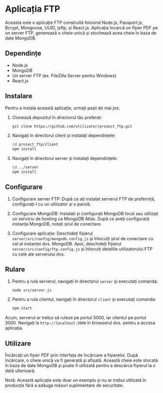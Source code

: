 # Aplicația FTP

Aceasta este o aplicație FTP construită folosind Node.js, Passport.js, Bcrypt, Mongoose, UUID, jsftp, și React.js. Aplicația încarcă un fișier PDF pe un server FTP, generează o cheie unică și stochează acea cheie în baza de date MongoDB.

## Dependințe

- Node.js
- MongoDB
- Un server FTP (ex. FileZilla Server pentru Windows)
- React.js

## Instalare

Pentru a instala această aplicație, urmați pașii de mai jos:

1. Clonează depozitul în directorul tău preferat:

    ```bash
    git clone https://github.com/utilizator/proiect_ftp.git
    ```

2. Navigați în directorul client și instalați dependințele:

    ```bash
    cd proiect_ftp/client
    npm install
    ```

3. Navigați în directorul server și instalați dependințele:

    ```bash
    cd ../server
    npm install
    ```

## Configurare

1. Configurare server FTP: După ce ați instalat serverul FTP de preferință, configurați-l cu un utilizator și o parolă.

2. Configurare MongoDB: Instalați și configurați MongoDB local sau utilizați un serviciu de hosting ca MongoDB Atlas. După ce aveți configurată instanța MongoDB, notați șirul de conectare.

3. Configurare aplicație: Deschideți fișierul `server/src/config/mongodb.config.js` și înlocuiți șirul de conectare cu cel al instanței dvs. MongoDB. Apoi, deschideți fișierul `server/src/config/ftp.config.js` și înlocuiți detaliile utilizatorului FTP cu cele ale serverului dvs.

## Rulare

1. Pentru a rula serverul, navigați în directorul `server` și executați comanda:

    ```bash
    node src/server.js
    ```

2. Pentru a rula clientul, navigați în directorul `client` și executați comanda:

    ```bash
    npm start
    ```

Acum, serverul ar trebui să ruleze pe portul 5000, iar clientul pe portul 3000. Navigați la `http://localhost:3000` în browserul dvs. pentru a accesa aplicația.

## Utilizare

Încărcați un fișier PDF prin interfața de încărcare a fișierelor. După încărcare, o cheie unică va fi generată și afișată. Această cheie este stocată în baza de date MongoDB și poate fi utilizată pentru a descărca fișierul la o dată ulterioară.

Notă: Această aplicație este doar un exemplu și nu ar trebui utilizată în producție fără a adăuga măsuri suplimentare de securitate.
